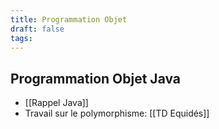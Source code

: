 ```yaml
---
title: Programmation Objet
draft: false
tags:
---
```

## Programmation Objet Java

- [[Rappel Java]]
- Travail sur le polymorphisme: [[TD Equidés]]

